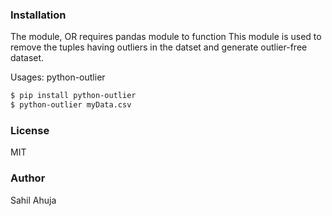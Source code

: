 ### Installation
The module, OR requires pandas module to function
This module is used to remove the tuples having outliers in the datset and generate outlier-free dataset.

Usages: python-outlier <InputDataFile> 
	
```sh
$ pip install python-outlier
$ python-outlier myData.csv
```
### License
MIT
### Author
Sahil Ahuja
